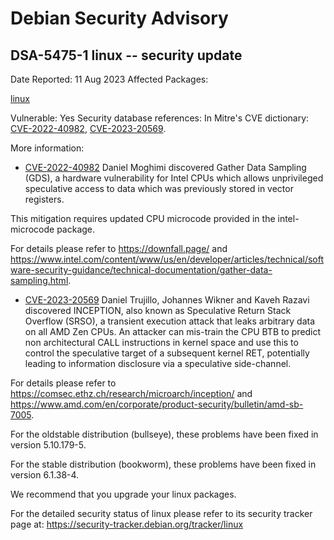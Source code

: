 
Debian Security Advisory
========================


DSA-5475-1 linux -- security update
-----------------------------------



Date Reported:
11 Aug 2023
Affected Packages:

[linux](https://packages.debian.org/src:linux)

Vulnerable:
Yes
Security database references:
In Mitre's CVE dictionary: [CVE-2022-40982](https://security-tracker.debian.org/tracker/CVE-2022-40982), [CVE-2023-20569](https://security-tracker.debian.org/tracker/CVE-2023-20569).  

More information:

* [CVE-2022-40982](https://security-tracker.debian.org/tracker/CVE-2022-40982)
Daniel Moghimi discovered Gather Data Sampling (GDS), a hardware
 vulnerability for Intel CPUs which allows unprivileged speculative
 access to data which was previously stored in vector registers.


This mitigation requires updated CPU microcode provided in the
 intel-microcode package.


For details please refer to
 <https://downfall.page/> and
 <https://www.intel.com/content/www/us/en/developer/articles/technical/software-security-guidance/technical-documentation/gather-data-sampling.html>.
* [CVE-2023-20569](https://security-tracker.debian.org/tracker/CVE-2023-20569)
Daniel Trujillo, Johannes Wikner and Kaveh Razavi discovered
 INCEPTION, also known as Speculative Return Stack Overflow (SRSO),
 a transient execution attack that leaks arbitrary data on all AMD
 Zen CPUs. An attacker can mis-train the CPU BTB to predict non
 architectural CALL instructions in kernel space and use this to
 control the speculative target of a subsequent kernel RET,
 potentially leading to information disclosure via a speculative
 side-channel.


For details please refer to
 <https://comsec.ethz.ch/research/microarch/inception/> and
 <https://www.amd.com/en/corporate/product-security/bulletin/amd-sb-7005>.


For the oldstable distribution (bullseye), these problems have been fixed
in version 5.10.179-5.


For the stable distribution (bookworm), these problems have been fixed in
version 6.1.38-4.


We recommend that you upgrade your linux packages.


For the detailed security status of linux please refer to its security
tracker page at:
<https://security-tracker.debian.org/tracker/linux>





